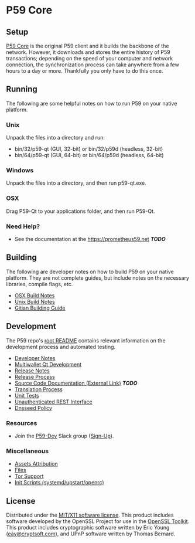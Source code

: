 P59 Core
=====================

Setup
---------------------
[P59 Core](http://prometheus59.net/wallet) is the original P59 client and it builds the backbone of the network. However, it downloads and stores the entire history of P59 transactions; depending on the speed of your computer and network connection, the synchronization process can take anywhere from a few hours to a day or more. Thankfully you only have to do this once.

Running
---------------------
The following are some helpful notes on how to run P59 on your native platform.

### Unix

Unpack the files into a directory and run:

- bin/32/p59-qt (GUI, 32-bit) or bin/32/p59d (headless, 32-bit)
- bin/64/p59-qt (GUI, 64-bit) or bin/64/p59d (headless, 64-bit)

### Windows

Unpack the files into a directory, and then run p59-qt.exe.

### OSX

Drag P59-Qt to your applications folder, and then run P59-Qt.

### Need Help?

* See the documentation at the https://prometheus59.net  ***TODO***

Building
---------------------
The following are developer notes on how to build P59 on your native platform. They are not complete guides, but include notes on the necessary libraries, compile flags, etc.

- [OSX Build Notes](build-osx.md)
- [Unix Build Notes](build-unix.md)
- [Gitian Building Guide](gitian-building.md)

Development
---------------------
The P59 repo's [root README](https://github.com/P59-Project/P59/blob/master/README.md) contains relevant information on the development process and automated testing.

- [Developer Notes](developer-notes.md)
- [Multiwallet Qt Development](multiwallet-qt.md)
- [Release Notes](release-notes.md)
- [Release Process](release-process.md)
- [Source Code Documentation (External Link)](https://dev.visucore.com/bitcoin/doxygen/) ***TODO***
- [Translation Process](translation_process.md)
- [Unit Tests](unit-tests.md)
- [Unauthenticated REST Interface](REST-interface.md)
- [Dnsseed Policy](dnsseed-policy.md)

### Resources

* Join the [P59-Dev](https://p59-dev.slack.com/) Slack group ([Sign-Up](https://p59-dev.herokuapp.com/)).

### Miscellaneous
- [Assets Attribution](assets-attribution.md)
- [Files](files.md)
- [Tor Support](tor.md)
- [Init Scripts (systemd/upstart/openrc)](init.md)

License
---------------------
Distributed under the [MIT/X11 software license](http://www.opensource.org/licenses/mit-license.php).
This product includes software developed by the OpenSSL Project for use in the [OpenSSL Toolkit](https://www.openssl.org/). This product includes
cryptographic software written by Eric Young ([eay@cryptsoft.com](mailto:eay@cryptsoft.com)), and UPnP software written by Thomas Bernard.
